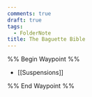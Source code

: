 ```yaml
---
comments: true
draft: true
tags:
  - FolderNote
title: The Baguette Bible
---
```

%% Begin Waypoint %%

- [[Suspensions]]

%% End Waypoint %%
